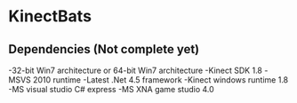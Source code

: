 KinectBats
==========

Dependencies (Not complete yet)
----------------------
-32-bit Win7 architecture or 64-bit Win7 architecture
-Kinect SDK 1.8
-MSVS 2010 runtime
-Latest .Net 4.5 framework
-Kinect windows runtime 1.8
-MS visual studio C# express
-MS XNA game studio 4.0


